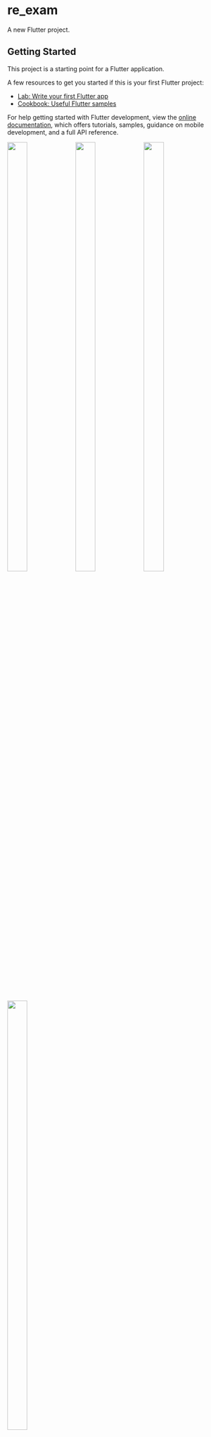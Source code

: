# re_exam

A new Flutter project.

## Getting Started

This project is a starting point for a Flutter application.

A few resources to get you started if this is your first Flutter project:

- [Lab: Write your first Flutter app](https://docs.flutter.dev/get-started/codelab)
- [Cookbook: Useful Flutter samples](https://docs.flutter.dev/cookbook)

For help getting started with Flutter development, view the
[online documentation](https://docs.flutter.dev/), which offers tutorials,
samples, guidance on mobile development, and a full API reference.
<p>
  <img src="https://github.com/userravina/re_exam/assets/120082785/81bc1725-fa25-4a71-8bd8-834980bb89b4" height="50%" width="30%">
  <img src="https://github.com/userravina/re_exam/assets/120082785/3938dad3-351a-4d43-99ee-a07457df9043"  height="50%" width="30%">
  <img src="https://github.com/userravina/re_exam/assets/120082785/5c989356-429c-42cb-af53-b846c047d09f" height="50%" width="30%">
  <img src="https://github.com/userravina/re_exam/assets/120082785/f047ff5f-f02b-4762-9b23-c0c8345ea5d2"  height="50%" width="30%">
</p>
apply plugin: 'com.google.gms.google-services'

import 'package:flutter/material.dart';
import 'package:get/get.dart';
import 'package:google_mobile_ads/google_mobile_ads.dart';

class InstalController extends GetxController{


  NativeAd? nativeAd;
  RxBool isLoading=true.obs;

  void loadNativeAd()
  {

    nativeAd = NativeAd(
      adUnitId: '/6499/example/native',
      request: AdRequest(),
      listener: NativeAdListener(
        onAdLoaded: (Ad ad) {
          print('============================= $NativeAd loaded. =====================================');
          update();
          isLoading.value=false;
        },
        onAdFailedToLoad: (Ad ad, LoadAdError error) {
          print('$NativeAd failedToLoad: $error');
          ad.dispose();
        },
        onAdOpened: (Ad ad) => print('$NativeAd onAdOpened.'),
        onAdClosed: (Ad ad) => print('$NativeAd onAdClosed.'),
      ),
      nativeTemplateStyle: NativeTemplateStyle(
        templateType: TemplateType.medium,
        mainBackgroundColor: Colors.white12,
        callToActionTextStyle: NativeTemplateTextStyle(
          size: 16.0,
        ),
        primaryTextStyle: NativeTemplateTextStyle(
          textColor: Colors.black38,
          backgroundColor: Colors.white70,
        ),
      ),
    )..load();
  }
}
import 'package:gallary_app/flore_databse/dao/databaseDAO.dart';
import 'package:gallary_app/utils/api_helper.dart';
import 'package:get/get.dart';
import 'package:get/get_rx/get_rx.dart';
import 'package:get/get_rx/src/rx_types/rx_types.dart';
import '../model/version_model.dart';
import '../utils/ads_helper.dart';
import 'instal_controller.dart';

class Version_Controller extends GetxController {
  InstalController installController = Get.put(InstalController());
  RxInt enable = 1.obs;
  RxBool adsnameb = false.obs;
  RxBool keybool = false.obs;
  RxInt bannereeneble = 0.obs;
  RxBool islodin = false.obs;
  int i = 0;
  int j = 0;
  String? name = "APP_OPEN";
  String adkeyword = "Google";
  VersionModel? data;
  late AppLifecycleReactor _appLifecycleReactor;
  VersionModelDao? dao;
  List<AdChield> allVersions =[];

  Future versionload(VersionModelDao deo) async {
    islodin.value = true;

    dao=deo;
    await Api_helper.api_helper.version().then((value) async {
      data = value;

      // dao.insertEmployee(data);

      for (i = 0; i < data!.data!.adMaster!.length; i++) {
        for (j = 0; j < data!.data!.adMaster![i].adChield!.length; j++) {
          print("==================================");
          dao!.insertVersionModel(AdChield(
              adname: data!.data!.adMaster![i].admName,
              count: data!.data!.adMaster![i].count,
              admaenable: data!.data!.adMaster![i].enable,
              id: data!.data!.adMaster![i].adChield![j].id,
              enable: data!.data!.adMaster![i].adChield![j].enable,
              adKeyword: data!.data!.adMaster![i].adChield![j].adKeyword,
              adToken: data!.data!.adMaster![i].adChield![j].adToken,
              tag: data!.data!.adMaster![i].adChield![j].tag,
              versionAdMastersId: data!.data!.adMaster![i].adChield![j].versionAdMastersId,
              versionId: data!.data!.adMaster![i].adChield![j].versionId,
          ));

          print("===================== $allVersions =========================================");
        }
      }
      allVersions = await dao!.getAllVersions();
      // for (i = 0; i < data!.data!.adMaster!.length; i++) {
      //   if (name == data!.data!.adMaster![i].admName) {
      //     if (data!.data!.adMaster![i].enable == 1) {
      //       for (j = 0; j < data!.data!.adMaster![i].adChield!.length; j++) {
      //         if (name == data!.data!.adMaster![i].admName) {
      //           if (adkeyword ==
      //               data!.data!.adMaster![i].adChield![j].adKeyword) {
      //             if (data!.data!.adMaster![i].adChield![j].enable == 1) {
      //               keybool.value = true;
      //               Ads_helper.ads_helper.loadBannerAd3();
      //               Ads_helper.ads_helper.loadInterstitialAd();
      //               installController.loadNativeAd();
      //
      //               Ads_helper.ads_helper.loadAppOpenAd();
      //               Ads_helper ads_helper = Ads_helper()
      //                 ..loadAppOpenAd();
      //               _appLifecycleReactor =
      //                   AppLifecycleReactor(ads_helper: ads_helper);
      //               _appLifecycleReactor.listenToAppStateChanges();
      //
      //               print(
      //                   "==================== ${keybool} ==============================");
      //             }
      //           }
      //         }
      //       }
      //     }
      //   }
      // }
      islodin.value = false;
    },
    );
  }
}// import 'package:get/get.dart';
//
// import '../entity/employee.dart';
//
// class Floor_Controller extends GetxController{
//
//   RxList listEmployee =<Employee>[].obs;
// }
import 'dart:async';
import 'package:floor/floor.dart';
import '../../model/version_model.dart';

@dao
abstract class VersionModelDao {
  @Query('SELECT * FROM AdChield')
  Future<List<AdChield>> getAllVersions();

  @insert
  Future<void> insertVersionModel(AdChield versionModel);
}
//
// import 'package:floor/floor.dart';
// @entity
// class Employee
// {
//   @PrimaryKey(autoGenerate: true)
//   final int? id;
//
//   String? firstName,lastName,email;
//
//   Employee({this.id,this.email, this.lastName, this.firstName});
// }
// To parse this JSON data, do
//
//     final versionModel = versionModelFromJson(jsonString);

import 'dart:convert';

import 'package:floor/floor.dart';

VersionModel versionModelFromJson(String str) => VersionModel.fromJson(json.decode(str));

String versionModelToJson(VersionModel data) => json.encode(data.toJson());

class VersionModel {
  int? status;
  String? message;
  Data? data;

  VersionModel({
    this.status,
    this.message,
    this.data,
  });

  factory VersionModel.fromJson(Map<String, dynamic> json) => VersionModel(
    status: json["status"],
    message: json["message"],
    data: json["data"] == null ? null : Data.fromJson(json["data"]),
  );

  Map<String, dynamic> toJson() => {
    "status": status,
    "message": message,
    "data": data?.toJson(),
  };
}

class Data {
  Id? id;
  String? title;
  String? code;
  String? features;
  List<AdMaster>? adMaster;
  int? enabled;
  int? isForce;
  int? isHuawei;
  int? adsLoadTime;
  int? adsShowTime;
  int? splashInappDiaog;
  int? isAi;
  DateTime? createdAt;
  DateTime? updatedAt;
  int? users;

  Data({
    this.id,
    this.title,
    this.code,
    this.features,
    this.adMaster,
    this.enabled,
    this.isForce,
    this.isHuawei,
    this.adsLoadTime,
    this.adsShowTime,
    this.splashInappDiaog,
    this.isAi,
    this.createdAt,
    this.updatedAt,
    this.users,
  });

  factory Data.fromJson(Map<String, dynamic> json) => Data(
    id: idValues.map[json["_id"]]!,
    title: json["title"],
    code: json["code"],
    features: json["features"],
    adMaster: json["ad_master"] == null ? [] : List<AdMaster>.from(json["ad_master"]!.map((x) => AdMaster.fromJson(x))),
    enabled: json["enabled"],
    isForce: json["is_force"],
    isHuawei: json["is_huawei"],
    adsLoadTime: json["ads_load_time"],
    adsShowTime: json["ads_show_time"],
    splashInappDiaog: json["splash_inapp_diaog"],
    isAi: json["is_AI"],
    createdAt: json["createdAt"] == null ? null : DateTime.parse(json["createdAt"]),
    updatedAt: json["updatedAt"] == null ? null : DateTime.parse(json["updatedAt"]),
    users: json["users"],
  );

  Map<String, dynamic> toJson() => {
    "_id": idValues.reverse[id],
    "title": title,
    "code": code,
    "features": features,
    "ad_master": adMaster == null ? [] : List<dynamic>.from(adMaster!.map((x) => x.toJson())),
    "enabled": enabled,
    "is_force": isForce,
    "is_huawei": isHuawei,
    "ads_load_time": adsLoadTime,
    "ads_show_time": adsShowTime,
    "splash_inapp_diaog": splashInappDiaog,
    "is_AI": isAi,
    "createdAt": createdAt?.toIso8601String(),
    "updatedAt": updatedAt?.toIso8601String(),
    "users": users,
  };
}

class AdMaster {
  String? id;
  String? admName;
  int? count;
  int? enable;
  Id? versionId;
  List<AdChield>? adChield;

  AdMaster({
    this.id,
    this.admName,
    this.count,
    this.enable,
    this.versionId,
    this.adChield,
  });

  factory AdMaster.fromJson(Map<String, dynamic> json) => AdMaster(
    id: json["_id"],
    admName: json["adm_name"],
    count: json["count"],
    enable: json["enable"],
    versionId: idValues.map[json["version_Id"]]!,
    adChield: json["ad_chield"] == null ? [] : List<AdChield>.from(json["ad_chield"]!.map((x) => AdChield.fromJson(x))),
  );

  Map<String, dynamic> toJson() => {
    "_id": id,
    "adm_name": admName,
    "count": count,
    "enable": enable,
    "version_Id": idValues.reverse[versionId],
    "ad_chield": adChield == null ? [] : List<dynamic>.from(adChield!.map((x) => x.toJson())),
  };
}
@entity
class AdChield {
  @PrimaryKey(autoGenerate: true)
  int? sId;
  String? id;
  String? adToken;
  String? adKeyword;
  int? enable;
  String? versionAdMastersId;
  Id? versionId;
  String? tag;

  String? adname;
  int? count;
  int? admaenable;

  AdChield({
    this.id,

    this.adToken,
    this.adKeyword,
    this.enable,
    this.versionAdMastersId,
    this.versionId,
    this.tag,
    this.admaenable,
    this.adname,
    this.count
  });

  factory AdChield.fromJson(Map<String, dynamic> json) => AdChield(
    id: json["_id"],
    adToken: json["ad_token"],
    adKeyword: json["ad_keyword"]!,
    enable: json["enable"],
    versionAdMastersId: json["version_ad_masters_Id"],
    versionId: idValues.map[json["version_Id"]]!,
    tag: json["tag"],
  );

  Map<String, dynamic> toJson() => {
    "_id": id,
    "ad_token": adToken,
    "ad_keyword": adKeyword,
    "enable": enable,
    "version_ad_masters_Id": versionAdMastersId,
    "version_Id": idValues.reverse[versionId],
    "tag": tag,
  };
}

enum AdKeyword {
  ALTERNATIVE,
  CUSTOM,
  FACEBOOK,
  GOOGLE
}

final adKeywordValues = EnumValues({
  "ALTERNATIVE": AdKeyword.ALTERNATIVE,
  "CUSTOM": AdKeyword.CUSTOM,
  "Facebook": AdKeyword.FACEBOOK,
  "Google": AdKeyword.GOOGLE
});

enum Id {
  THE_65_DEB61_FA0_B438790864_BE7_D
}

final idValues = EnumValues({
  "65deb61fa0b438790864be7d": Id.THE_65_DEB61_FA0_B438790864_BE7_D
});

class EnumValues<T> {
  Map<String, T> map;
  late Map<T, String> reverseMap;

  EnumValues(this.map);

  Map<T, String> get reverse {
    reverseMap = map.map((k, v) => MapEntry(v, k));
    return reverseMap;
  }
}
// To parse this JSON data, do
//
//     final remoteConfig = remoteConfigFromJson(jsonString);

import 'dart:convert';

RemoteConfigModel remoteConfigFromJson(String str) => RemoteConfigModel.fromJson(json.decode(str));

String remoteConfigToJson(RemoteConfigModel data) => json.encode(data.toJson());

class RemoteConfigModel {
  String? baseUrl;
  String? appSecret;

  RemoteConfigModel({
    this.baseUrl,
    this.appSecret,
  });

  factory RemoteConfigModel.fromJson(Map<String, dynamic> json) => RemoteConfigModel(
    baseUrl: json["base_url"],
    appSecret: json["app_secret"],
  );

  Map<String, dynamic> toJson() => {
    "base_url": baseUrl,
    "app_secret": appSecret,
  };
}
// To parse this JSON data, do
//
//     final instalModel = instalModelFromJson(jsonString);

import 'dart:convert';

InstalModel instalModelFromJson(String str) => InstalModel.fromJson(json.decode(str));

String instalModelToJson(InstalModel data) => json.encode(data.toJson());

class InstalModel {
  int? status;
  String? message;
  Data? data;

  InstalModel({
    this.status,
    this.message,
    this.data,
  });

  factory InstalModel.fromJson(Map<String, dynamic> json) => InstalModel(
    status: json["status"],
    message: json["message"],
    data: json["data"] == null ? null : Data.fromJson(json["data"]),
  );

  Map<String, dynamic> toJson() => {
    "status": status,
    "message": message,
    "data": data?.toJson(),
  };
}

class Data {
  String? id;
  String? title;
  String? code;
  String? features;
  List<String>? adMaster;
  int? enabled;
  int? isForce;
  int? isHuawei;
  int? adsLoadTime;
  int? adsShowTime;
  int? splashInappDiaog;
  int? isAi;
  DateTime? createdAt;
  DateTime? updatedAt;
  int? users;

  Data({
    this.id,
    this.title,
    this.code,
    this.features,
    this.adMaster,
    this.enabled,
    this.isForce,
    this.isHuawei,
    this.adsLoadTime,
    this.adsShowTime,
    this.splashInappDiaog,
    this.isAi,
    this.createdAt,
    this.updatedAt,
    this.users,
  });

  factory Data.fromJson(Map<String, dynamic> json) => Data(
    id: json["_id"],
    title: json["title"],
    code: json["code"],
    features: json["features"],
    adMaster: json["ad_master"] == null ? [] : List<String>.from(json["ad_master"]!.map((x) => x)),
    enabled: json["enabled"],
    isForce: json["is_force"],
    isHuawei: json["is_huawei"],
    adsLoadTime: json["ads_load_time"],
    adsShowTime: json["ads_show_time"],
    splashInappDiaog: json["splash_inapp_diaog"],
    isAi: json["is_AI"],
    createdAt: json["createdAt"] == null ? null : DateTime.parse(json["createdAt"]),
    updatedAt: json["updatedAt"] == null ? null : DateTime.parse(json["updatedAt"]),
    users: json["users"],
  );

  Map<String, dynamic> toJson() => {
    "_id": id,
    "title": title,
    "code": code,
    "features": features,
    "ad_master": adMaster == null ? [] : List<dynamic>.from(adMaster!.map((x) => x)),
    "enabled": enabled,
    "is_force": isForce,
    "is_huawei": isHuawei,
    "ads_load_time": adsLoadTime,
    "ads_show_time": adsShowTime,
    "splash_inapp_diaog": splashInappDiaog,
    "is_AI": isAi,
    "createdAt": createdAt?.toIso8601String(),
    "updatedAt": updatedAt?.toIso8601String(),
    "users": users,
  };
}
import 'package:flutter/material.dart';
import 'package:gallary_app/utils/ads_helper.dart';
import 'package:get/get.dart';
import 'package:get/get_core/src/get_main.dart';
import 'package:google_mobile_ads/google_mobile_ads.dart';
import 'package:http/http.dart';
import 'package:sizer/sizer.dart';

import '../../controller/instal_controller.dart';

class add_Screen extends StatefulWidget {
  const add_Screen({super.key});

  @override
  State<add_Screen> createState() => _add_ScreenState();
}

class _add_ScreenState extends State<add_Screen> {
  InstalController installController = Get.put(InstalController());

  @override
  void initState() {
    Ads_helper.ads_helper.loadBannerAd();
    Ads_helper.ads_helper.loadInterstitialAd();
    installController.loadNativeAd();
    Ads_helper.ads_helper.loadRewardAd();
    super.initState();
  }

  @override
  Widget build(BuildContext context) {
    return SafeArea(
      child: Scaffold(
        appBar: AppBar(
          title: Text(
            "Ads Screen",
            style: TextStyle(color: Colors.white),
          ),
          centerTitle: true,
          backgroundColor: Colors.black,
        ),
        body: SingleChildScrollView(
          child: Column(
            children: [
              Text(
                "====== Google Ads ======",
                style: TextStyle(color: Colors.black),
              ),
              Container(
                height: 170,
                child: AdWidget(
                  ad: Ads_helper.ads_helper.bannerAd!,
                ),
              ),
              ElevatedButton(
                style: ElevatedButton.styleFrom(backgroundColor: Colors.black),
                onPressed: () {
                  Ads_helper.ads_helper.interstitialAd!.show();
                  Ads_helper.ads_helper.loadInterstitialAd();
                },
                child: Text(
                  "Interstitial Ads",
                  style: TextStyle(color: Colors.white),
                ),
              ),
              SizedBox(
                height: 2.h,
              ),
              ElevatedButton(
                  style:
                      ElevatedButton.styleFrom(backgroundColor: Colors.black),
                  onPressed: () {
                    Ads_helper.ads_helper.rewardedAd!.show(
                      onUserEarnedReward: (ad, reward) {
                        ScaffoldMessenger.of(context).showSnackBar(
                          SnackBar(
                            content: Text("$reward"),
                          ),
                        );
                      },
                    );
                    Ads_helper.ads_helper.loadRewardAd();
                  },
                  child: Text(
                    "Reward Ads",
                    style: TextStyle(color: Colors.white),
                  )),
              SizedBox(
                height: 2.h,
              ),
              Obx(
                () => installController.isLoading.value == false
                    ? ElevatedButton(
                        style: ElevatedButton.styleFrom(
                            backgroundColor: Colors.black),
                        onPressed: () {
                          installController.loadNativeAd();
                        },
                        child: Text(
                          "NativeAd",
                          style: TextStyle(color: Colors.white),
                        ),
                      )
                    : Container(),
              ),
              Text(
                "=========== AppLovin ===========",
                style: TextStyle(color: Colors.black),
              ),
              // Container(
              //   height: 170,
              //   child: AdWidget(
              //     ad: Ads_helper.ads_helper.bannerAd!,
              //   ),
              // ),
            ],
          ),
        ),
      ),
    );
  }

  @override
  void dispose() {
    super.dispose();
  }
}
import 'dart:async';
import 'dart:convert';
import 'dart:ui';
import 'package:better_player/better_player.dart';
import 'package:flutter/material.dart';
import 'package:gallary_app/controller/instal_controller.dart';
import 'package:gallary_app/model/msglist_model.dart';
import 'package:http/http.dart' as http;
import 'package:get/get.dart';
import 'package:shared_preferences/shared_preferences.dart';
import 'package:sizer/sizer.dart';
import '../../controller/imogi_controller.dart';
import '../../model/imogi_model.dart';

class Bottom_Sheet extends StatefulWidget {
  const Bottom_Sheet({super.key});

  @override
  State<Bottom_Sheet> createState() => _Bottom_SheetState();
}

class _Bottom_SheetState extends State<Bottom_Sheet> {
  bool apiCalled = false;
  late BetterPlayerController betterPlayerController;
  Imogi_Controller controller = Get.put(Imogi_Controller());
  TextEditingController txtmsg = TextEditingController();
  InstalController installController = Get.put(InstalController());
  String? msg;
  List<Model> msglist = [];
  late DateTime screenStartTime;
  late Timer timer;

  //
  Future<void> checkApiCallStatus() async {
    SharedPreferences prefs = await SharedPreferences.getInstance();
    bool hasApiBeenCalled = prefs.getBool('apiCalled') ?? false;

    if (!hasApiBeenCalled) {

      await fetchData();

      prefs.setBool('apiCalled', true);
    }

    setState(() {
      apiCalled = hasApiBeenCalled;
    });
  }

  Future<void> fetchData() async {
    String? like =
        "https://groworbit.in/testadmin/api/testapp/version/installtrack";
    var response = await http.post(Uri.parse(like),
        headers: {"app_secret": "wQSLrTQtTJwvU26v"},
        body: {"app_version": "1", "app_old_version": "10"});
    if (response.statusCode == 200) {
      print(
          '======================= install ======================================');
      var json = jsonDecode(response.body);
      print(response.statusCode == 200);
    } else {
      var json = jsonDecode(response.body);
      print(response.statusCode == 200);
      throw Exception('Failed to load data');
    }
  }

  @override
  void initState() {
    // TODO: implement initState
    checkApiCallStatus();
    controller.getapi();
    controller.generaterendomnumber();
    screenStartTime = DateTime.now();
    // Set up a timer to update the screen every second
    timer = Timer.periodic(Duration(seconds: 1), (timer) {
      setState(() {}); // Trigger a rebuild to update the displayed time
    });

    betterPlayerController = BetterPlayerController(
      BetterPlayerConfiguration(
        autoPlay: true,
        fit: BoxFit.cover,
        controlsConfiguration: BetterPlayerControlsConfiguration(
            // Customize controls if needed
            ),
      ),
      betterPlayerDataSource: BetterPlayerDataSource(
        BetterPlayerDataSourceType.network,
        'https://www.groworbit.in/videoapp/images/video/v_1698472254541_Lisa%20Aamn%20Stream%204.mp4',
      ),
    );

    // betterPlayerController = BetterPlayerController(betterPlayerConfiguration);

    betterPlayerController!.setControlsAlwaysVisible(false);
    betterPlayerController!.setOverriddenAspectRatio(0.3);
    betterPlayerController!.setControlsVisibility(false);
    betterPlayerController!.setControlsEnabled(false);
    // betterPlayerController!.addEventsListener(_handleEvent);
    // betterPlayerController!.setupDataSource(dataSource);
    super.initState();
  }

  @override
  Widget build(BuildContext context) {
    Duration elapsedTime = DateTime.now().difference(screenStartTime);
    return Scaffold(
      resizeToAvoidBottomInset: false,
      body: Stack(
        children: [
          Container(
            height: MediaQuery.of(context).size.height,
            width: MediaQuery.of(context).size.width,
            child: BetterPlayer(
              controller: betterPlayerController,
            ),
          ),
          Column(
            crossAxisAlignment: CrossAxisAlignment.start,
            children: [
              SizedBox(
                height: 5.h,
              ),
              Row(
                mainAxisAlignment: MainAxisAlignment.center,
                children: [
                  Expanded(
                    flex: 2,
                    child: Row(
                      mainAxisAlignment: MainAxisAlignment.center,
                      children: [
                        SizedBox(
                          height: 6.2.h,
                          child: ClipOval(
                            child: Image.asset("assets/images/s1.jpg"),
                          ),
                        ),
                      ],
                    ),
                  ),
                  Expanded(
                    flex: 5,
                    child: Column(
                      crossAxisAlignment: CrossAxisAlignment.start,
                      children: [
                        Row(
                          children: [
                            Text(
                              "Szekeres Dalma",
                              style: TextStyle(color: Colors.white),
                            ),
                            Padding(
                              padding: const EdgeInsets.only(bottom: 10),
                              child: Icon(
                                Icons.star,
                                color: Colors.pink.shade400,
                              ),
                            ),
                          ],
                        ),
                        Container(
                          height: 3.h,
                          width: 25.w,
                          decoration: BoxDecoration(
                            color: Colors.pink.shade400,
                            borderRadius: BorderRadius.circular(10),
                          ),
                          child: InkWell(
                            onTap: () {
                              showModalBottomSheet(
                                backgroundColor: Colors.white10,
                                context: context,
                                builder: (BuildContext context) {
                                  return BottomSheet(
                                    backgroundColor:
                                        Colors.white.withOpacity(0.10),
                                    builder: (BuildContext context) {
                                      return BackdropFilter(
                                        filter: ImageFilter.blur(
                                            sigmaX: 5.0, sigmaY: 5.0),
                                        child: Container(
                                          height: 52.h,
                                          decoration: BoxDecoration(
                                            color:
                                                Colors.black.withOpacity(0.3),
                                            borderRadius: BorderRadius.only(
                                              topLeft: Radius.circular(20),
                                              topRight: Radius.circular(20),
                                            ),
                                          ),
                                          child: Column(
                                            children: [
                                              SizedBox(
                                                height: 3.h,
                                              ),
                                              InkWell(
                                                onTap: () {
                                                  Navigator.pop(context);
                                                },
                                                child: Container(
                                                  height: 1.h,
                                                  width: 20.w,
                                                  decoration: BoxDecoration(
                                                      borderRadius:
                                                          BorderRadius.circular(
                                                              10),
                                                      color:
                                                          Colors.grey.shade700),
                                                ),
                                              ),
                                              Padding(
                                                padding: const EdgeInsets.only(
                                                    top: 19,
                                                    left: 20,
                                                    right: 20),
                                                child: Row(
                                                  children: [
                                                    SizedBox(
                                                      height: 3.4.h,
                                                    ),
                                                    SizedBox(
                                                      height: 9.h,
                                                      child: Container(
                                                        height: 10.h,
                                                        width: 20.w,
                                                        decoration:
                                                            BoxDecoration(
                                                          border: Border.all(
                                                              color:
                                                                  Colors.white,
                                                              width: 1),
                                                          color: Colors.grey,
                                                          borderRadius:
                                                              BorderRadius
                                                                  .circular(50),
                                                          image:
                                                              DecorationImage(
                                                            image: AssetImage(
                                                                "assets/images/s1.jpg"),
                                                          ),
                                                        ),
                                                      ),
                                                    ),
                                                    Column(
                                                      children: [
                                                        Row(
                                                          children: [
                                                            Padding(
                                                              padding:
                                                                  const EdgeInsets
                                                                      .all(8.0),
                                                              child: Text(
                                                                "Szekeres Dalma",
                                                                style: TextStyle(
                                                                    color: Colors
                                                                        .white),
                                                              ),
                                                            ),
                                                            Icon(
                                                              Icons.star,
                                                              color: Colors.pink
                                                                  .shade400,
                                                            ),
                                                          ],
                                                        ),
                                                        Padding(
                                                          padding:
                                                              const EdgeInsets
                                                                  .only(
                                                                  right: 70),
                                                          child: Container(
                                                            height: 3.3.h,
                                                            width: 15.w,
                                                            decoration:
                                                                BoxDecoration(
                                                              color: Colors
                                                                  .white24,
                                                              borderRadius:
                                                                  BorderRadius
                                                                      .circular(
                                                                          10),
                                                            ),
                                                            child: Center(
                                                              child: Text(
                                                                "USA",
                                                                style: TextStyle(
                                                                    color: Colors
                                                                        .white,
                                                                    fontSize:
                                                                        10,
                                                                    fontWeight:
                                                                        FontWeight
                                                                            .w400),
                                                              ),
                                                            ),
                                                          ),
                                                        ),
                                                      ],
                                                    ),
                                                    SizedBox(
                                                      width: 57,
                                                    ),
                                                    Container(
                                                      height: 6.h,
                                                      width: 13.w,
                                                      decoration: BoxDecoration(
                                                        color: Colors
                                                            .pink.shade400,
                                                        borderRadius:
                                                            BorderRadius
                                                                .circular(70),
                                                      ),
                                                      child: Center(
                                                        child: Icon(
                                                          Icons
                                                              .person_add_alt_1,
                                                          color: Colors.white,
                                                        ),
                                                      ),
                                                    )
                                                  ],
                                                ),
                                              ),
                                              SizedBox(
                                                height: 3.h,
                                              ),
                                              Row(
                                                children: [
                                                  SizedBox(
                                                    width: 7.w,
                                                  ),
                                                  Text(
                                                    "Call m baby today i m alone",
                                                    style: TextStyle(
                                                      color: Colors.white,
                                                      fontSize: 13,
                                                      letterSpacing: 0.5,
                                                    ),
                                                  ),
                                                  SizedBox(
                                                    width: 1.w,
                                                  ),
                                                  Icon(
                                                    Icons.favorite_sharp,
                                                    color: Colors.white,
                                                    size: 15,
                                                  ),
                                                ],
                                              ),
                                              SizedBox(
                                                height: 28,
                                              ),
                                              Row(
                                                children: [
                                                  SizedBox(
                                                    width: 20.w,
                                                  ),
                                                  Text(
                                                    "1.3k",
                                                    style: TextStyle(
                                                        color: Colors.white,
                                                        fontSize: 17,
                                                        letterSpacing: 0.2,
                                                        fontWeight:
                                                            FontWeight.w500),
                                                  ),
                                                  SizedBox(
                                                    width: 15.w,
                                                  ),
                                                  Text(
                                                    "49.6k",
                                                    style: TextStyle(
                                                      color: Colors.white,
                                                      fontSize: 17,
                                                      letterSpacing: 0.2,
                                                      fontWeight:
                                                          FontWeight.w500,
                                                    ),
                                                  ),
                                                  SizedBox(
                                                    width: 15.w,
                                                  ),
                                                  Text(
                                                    "5",
                                                    style: TextStyle(
                                                      color: Colors.white,
                                                      fontSize: 17,
                                                      letterSpacing: 0.2,
                                                      fontWeight:
                                                          FontWeight.w500,
                                                    ),
                                                  ),
                                                ],
                                              ),
                                              Row(
                                                children: [
                                                  SizedBox(
                                                    width: 18.w,
                                                  ),
                                                  Text(
                                                    "Followers",
                                                    style: TextStyle(
                                                      color: Colors.white70,
                                                      fontSize: 10,
                                                      letterSpacing: 0.5,
                                                    ),
                                                  ),
                                                  SizedBox(
                                                    width: 12.w,
                                                  ),
                                                  Text(
                                                    "Following",
                                                    style: TextStyle(
                                                      color: Colors.white70,
                                                      fontSize: 10,
                                                      letterSpacing: 0.5,
                                                    ),
                                                  ),
                                                  SizedBox(
                                                    width: 13.w,
                                                  ),
                                                  Text(
                                                    "Post",
                                                    style: TextStyle(
                                                      color: Colors.white70,
                                                      fontSize: 10,
                                                      letterSpacing: 0.5,
                                                    ),
                                                  ),
                                                ],
                                              ),
                                              SizedBox(
                                                height: 28,
                                              ),
                                              Row(
                                                children: [
                                                  Spacer(),
                                                  Container(
                                                    height: 5.h,
                                                    width: 43.w,
                                                    decoration: BoxDecoration(
                                                      color:
                                                          Colors.pink.shade400,
                                                      borderRadius:
                                                          BorderRadius.circular(
                                                              20),
                                                    ),
                                                    child: Row(
                                                      mainAxisAlignment:
                                                          MainAxisAlignment
                                                              .center,
                                                      children: [
                                                        Icon(
                                                          Icons.card_giftcard,
                                                          color: Colors.white,
                                                        ),
                                                        SizedBox(
                                                          width: 3.w,
                                                        ),
                                                        Text(
                                                          "Send Gift",
                                                          style: TextStyle(
                                                              color:
                                                                  Colors.white,
                                                              fontWeight:
                                                                  FontWeight
                                                                      .w500),
                                                        ),
                                                      ],
                                                    ),
                                                  ),
                                                  Spacer(),
                                                  Container(
                                                    height: 5.h,
                                                    width: 43.w,
                                                    decoration: BoxDecoration(
                                                      color: Colors.white,
                                                      borderRadius:
                                                          BorderRadius.circular(
                                                              20),
                                                    ),
                                                    child: Row(
                                                      mainAxisAlignment:
                                                          MainAxisAlignment
                                                              .center,
                                                      children: [
                                                        Icon(
                                                          Icons.maps_ugc,
                                                          color: Colors.black,
                                                        ),
                                                        SizedBox(
                                                          width: 3.w,
                                                        ),
                                                        Text(
                                                          "Message",
                                                          style: TextStyle(
                                                              color:
                                                                  Colors.black,
                                                              fontWeight:
                                                                  FontWeight
                                                                      .w500),
                                                        ),
                                                      ],
                                                    ),
                                                  ),
                                                  Spacer(),
                                                ],
                                              ),
                                              SizedBox(
                                                height: 3.h,
                                              ),
                                              Row(
                                                children: [
                                                  SizedBox(
                                                    width: 20,
                                                  ),
                                                  Container(
                                                    height: 7.5.h,
                                                    width: 15.w,
                                                    decoration: BoxDecoration(
                                                      borderRadius:
                                                          BorderRadius.circular(
                                                              10),
                                                      image: DecorationImage(
                                                        image: AssetImage(
                                                            "assets/images/s11.jpg"),
                                                        fit: BoxFit.cover,
                                                      ),
                                                    ),
                                                  ),
                                                  SizedBox(
                                                    width: 3.4.w,
                                                  ),
                                                  Container(
                                                    height: 7.5.h,
                                                    width: 15.w,
                                                    decoration: BoxDecoration(
                                                      borderRadius:
                                                          BorderRadius.circular(
                                                              10),
                                                      image: DecorationImage(
                                                        image: AssetImage(
                                                            "assets/images/s10.jpg"),
                                                        fit: BoxFit.cover,
                                                      ),
                                                    ),
                                                  ),
                                                  SizedBox(
                                                    width: 3.4.w,
                                                  ),
                                                  Container(
                                                    height: 7.5.h,
                                                    width: 15.w,
                                                    decoration: BoxDecoration(
                                                      borderRadius:
                                                          BorderRadius.circular(
                                                              10),
                                                      image: DecorationImage(
                                                        image: AssetImage(
                                                            "assets/images/s9.jpg"),
                                                        fit: BoxFit.cover,
                                                      ),
                                                    ),
                                                  ),
                                                  SizedBox(
                                                    width: 3.4.w,
                                                  ),
                                                  Container(
                                                    height: 7.5.h,
                                                    width: 15.w,
                                                    decoration: BoxDecoration(
                                                      borderRadius:
                                                          BorderRadius.circular(
                                                              10),
                                                      image: DecorationImage(
                                                        image: AssetImage(
                                                            "assets/images/s6.jpg"),
                                                        fit: BoxFit.cover,
                                                      ),
                                                    ),
                                                  ),
                                                  SizedBox(
                                                    width: 3.4.w,
                                                  ),
                                                  Container(
                                                    height: 7.5.h,
                                                    width: 15.w,
                                                    decoration: BoxDecoration(
                                                      borderRadius:
                                                          BorderRadius.circular(
                                                              10),
                                                      image: DecorationImage(
                                                        image: AssetImage(
                                                            "assets/images/s5.jpg"),
                                                        fit: BoxFit.cover,
                                                      ),
                                                    ),
                                                  ),
                                                ],
                                              ),
                                            ],
                                          ),
                                        ),
                                      );
                                    },
                                    onClosing: () {
                                      // Handle the closing of the bottom sheet
                                    },
                                  );
                                },
                              );
                            },
                            child: Row(
                              children: [
                                SizedBox(
                                  width: 10,
                                ),
                                Icon(
                                  Icons.person,
                                  color: Colors.white,
                                  size: 15,
                                ),
                                SizedBox(
                                  width: 2.w,
                                ),
                                Text(
                                  "Follow",
                                  style: TextStyle(
                                    color: Colors.white,
                                    fontWeight: FontWeight.w500,
                                    fontSize: 12,
                                  ),
                                ),
                              ],
                            ),
                          ),
                        ),
                      ],
                    ),
                  ),
                  Expanded(
                    flex: 3,
                    child: Stack(
                      children: [
                        Padding(
                          padding: const EdgeInsets.only(left: 15),
                          child: SizedBox(
                            height: 5.h,
                            child: ClipOval(
                              child: Image.asset("assets/images/s3.jpg"),
                            ),
                          ),
                        ),
                        Padding(
                          padding: EdgeInsets.only(left: 13),
                          child: SizedBox(
                            height: 5.h,
                            child: ClipOval(
                              child: Image.asset("assets/images/s4.jpg"),
                            ),
                          ),
                        ),
                        Padding(
                          padding: const EdgeInsets.only(left: 0),
                          child: SizedBox(
                            height: 5.h,
                            child: ClipOval(
                              child: Image.asset("assets/images/s5.jpg"),
                            ),
                          ),
                        ),
                      ],
                    ),
                  ),
                ],
              ),
              SizedBox(
                height: 15,
              ),
              Row(
                mainAxisAlignment: MainAxisAlignment.start,
                children: [
                  SizedBox(
                    width: 15,
                  ),
                  Container(
                    height: 3.3.h,
                    width: 18.w,
                    decoration: BoxDecoration(
                      color: Colors.white30,
                      borderRadius: BorderRadius.circular(10),
                    ),
                    child: Row(
                      mainAxisAlignment: MainAxisAlignment.center,
                      children: [
                        Container(
                          height: 10,
                          width: 10,
                          decoration: BoxDecoration(
                            color: Colors.red.shade800,
                            borderRadius: BorderRadius.circular(10),
                          ),
                        ),
                        SizedBox(
                          width: 4,
                        ),
                        Text(
                          "Live",
                          style: TextStyle(
                              color: Colors.white,
                              fontSize: 10,
                              fontWeight: FontWeight.w500),
                        ),
                      ],
                    ),
                  ),
                  SizedBox(
                    width: 10,
                  ),
                  Container(
                    height: 3.3.h,
                    width: 18.w,
                    decoration: BoxDecoration(
                      color: Colors.white30,
                      borderRadius: BorderRadius.circular(10),
                    ),
                    child: Row(
                      mainAxisAlignment: MainAxisAlignment.center,
                      children: [
                        Icon(
                          Icons.visibility,
                          color: Colors.white,
                          size: 15,
                        ),
                        SizedBox(
                          width: 5,
                        ),
                        Obx(
                          () => Text(
                            "${controller.rendomnm.value}",
                            style: TextStyle(
                                color: Colors.white,
                                fontSize: 10,
                                fontWeight: FontWeight.w500),
                          ),
                        ),
                      ],
                    ),
                  ),
                  SizedBox(
                    width: 10,
                  ),
                  Container(
                    height: 3.3.h,
                    width: 18.w,
                    decoration: BoxDecoration(
                      color: Colors.white30,
                      borderRadius: BorderRadius.circular(10),
                    ),
                    child: Row(
                      mainAxisAlignment: MainAxisAlignment.center,
                      children: [
                        Container(
                          height: 10,
                          width: 10,
                          decoration: BoxDecoration(
                            color: Colors.yellow.shade900,
                            borderRadius: BorderRadius.circular(10),
                          ),
                        ),
                        SizedBox(
                          width: 4,
                        ),
                        Text(
                          "6M",
                          style: TextStyle(
                            color: Colors.white,
                            fontWeight: FontWeight.w500,
                            fontSize: 10,
                          ),
                        ),
                      ],
                    ),
                  ),
                ],
              ),
              SizedBox(
                height: 10,
              ),
              Row(
                children: [
                  SizedBox(
                    width: 20,
                  ),
                  Container(
                    height: 10,
                    width: 10,
                    decoration: BoxDecoration(
                      color: Colors.red.shade800,
                      borderRadius: BorderRadius.circular(10),
                    ),
                  ),
                  SizedBox(
                    width: 2.w,
                  ),
                  Text(
                    "${formatDuration(elapsedTime)}",
                    style: TextStyle(color: Colors.white),
                  ),
                ],
              ),
              SizedBox(
                height: 15.h,
              ),
              SizedBox(
                height: 38.h,
                width: 80.w,
                child: ListView.builder(
                  reverse: true,
                  itemBuilder: (context, index) {
                    int indexmsg = msglist.length - 1 - index;

                    return Container(
                      height: 8.h,
                      width: 8.w,
                      margin: EdgeInsets.all(7),
                      decoration: BoxDecoration(
                        border: Border.all(color: Colors.white24),
                        borderRadius: BorderRadius.circular(10),
                        color: Colors.black.withOpacity(0.3),
                      ),
                      child: Row(
                        mainAxisAlignment: MainAxisAlignment.start,
                        children: [
                          SizedBox(
                            width: 10,
                          ),
                          msglist[indexmsg].isgift == false
                              ? Expanded(
                                  child: Text(
                                  "${msglist[indexmsg].text}",
                                  style: TextStyle(color: Colors.white),
                                ))
                              : Row(
                                  mainAxisAlignment: MainAxisAlignment.start,
                                  children: [
                                    Image.network(
                                      "https://likeme.live/likeme/uploads/images/${msglist[indexmsg].img}",
                                      height: 5.h,
                                      width: 10.w,
                                    ),
                                    Text(
                                      "${msglist[indexmsg].diamond}",
                                      style: TextStyle(color: Colors.white),
                                    ),
                                  ],
                                ),
                        ],
                      ),
                    );
                  },
                  itemCount: msglist.length,
                ),
              ),
            ],
          ),
          Padding(
            padding: EdgeInsets.only(
              top: 600,
              left: 15,
            ),
            child: Row(
              children: [
                Expanded(
                  flex: 4,
                  child: FutureBuilder(
                    future: controller.getapi(),
                    builder: (context, snapshot) {
                      if (snapshot.hasError) {
                        return Text("${snapshot.error}");
                      } else if (snapshot.hasData) {
                        ImogiModel? data = snapshot.data;
                        return Container(
                          height: 80,
                          child: ListView.builder(
                            scrollDirection: Axis.horizontal,
                            itemBuilder: (context, index) {
                              return Container(
                                child: Column(
                                  children: [
                                    InkWell(
                                      onTap: () {
                                        setState(() {
                                          Model d1 = Model(
                                            isgift: true,
                                            img: data.data![index].images,
                                            diamond: data.data![index].diamond,
                                          );
                                          msglist.add(d1);
                                        });
                                        print(
                                            "========================== ${msglist[index]} ==================================");
                                      },
                                      child: Image.network(
                                        'https://likeme.live/likeme/uploads/images/${data.data![index].images}',
                                        height: 40,
                                        width: 50,
                                      ),
                                    ),
                                    Expanded(
                                      child: Row(
                                        children: [
                                          SizedBox(
                                              height: 7,
                                              width: 7,
                                              child: Image.asset(
                                                  "assets/images/coin.png")),
                                          Text(
                                            "${data.data![index].diamond}",
                                            style: TextStyle(
                                              color: Colors.white,
                                            ),
                                          ),
                                        ],
                                      ),
                                    ),
                                  ],
                                ),
                              );
                            },
                            itemCount: data!.data!.length,
                          ),
                        );
                      }
                      return Container();
                    },
                  ),
                ),
                Expanded(
                  child: InkWell(
                    onTap: () {
                      showModalBottomSheet(
                        backgroundColor: Colors.white10,
                        context: context,
                        builder: (BuildContext context) {
                          return BottomSheet(
                            backgroundColor: Colors.white.withOpacity(0.10),
                            builder: (BuildContext context) {
                              return BackdropFilter(
                                filter:
                                    ImageFilter.blur(sigmaX: 5.0, sigmaY: 5.0),
                                child: Container(
                                  height: 52.h,
                                  decoration: BoxDecoration(
                                    color: Colors.black.withOpacity(0.3),
                                    borderRadius: BorderRadius.only(
                                      topLeft: Radius.circular(20),
                                      topRight: Radius.circular(20),
                                    ),
                                  ),
                                  child: Expanded(
                                    child: FutureBuilder(
                                      future: controller.getapi(),
                                      builder: (context, snapshot) {
                                        if (snapshot.hasError) {
                                          return Text("${snapshot.error}");
                                        } else if (snapshot.hasData) {
                                          ImogiModel? data = snapshot.data;
                                          return Column(
                                            crossAxisAlignment:
                                                CrossAxisAlignment.end,
                                            children: [
                                              Padding(
                                                padding: EdgeInsets.only(
                                                    top: 15,
                                                    bottom: 15,
                                                    right: 30),
                                                child: InkWell(
                                                  onTap: () {
                                                    Navigator.pop(context);
                                                  },
                                                  child: Container(
                                                    height: 4.h,
                                                    width: 8.7.w,
                                                    decoration: BoxDecoration(
                                                      color: Colors.black
                                                          .withOpacity(0.2),
                                                      borderRadius:
                                                          BorderRadius.circular(
                                                              20),
                                                    ),
                                                    child: Icon(
                                                      Icons.close,
                                                      color: Colors.white,
                                                    ),
                                                  ),
                                                ),
                                              ),
                                              Expanded(
                                                child: GridView.builder(
                                                  itemCount: data!.data!.length,
                                                  gridDelegate:
                                                      SliverGridDelegateWithFixedCrossAxisCount(
                                                          crossAxisCount: 4,
                                                          childAspectRatio:
                                                              1.0),
                                                  itemBuilder:
                                                      (context, index) {
                                                    return Container(
                                                      margin:
                                                          EdgeInsets.symmetric(
                                                              vertical: 5,
                                                              horizontal: 5),
                                                      decoration: BoxDecoration(
                                                          borderRadius:
                                                              BorderRadius
                                                                  .circular(10),
                                                          color: Colors.white
                                                              .withOpacity(
                                                                  0.1)),
                                                      child: Column(
                                                        children: [
                                                          InkWell(
                                                            onTap: () {
                                                              setState(() {
                                                                Model d1 = Model(
                                                                    isgift:
                                                                        true,
                                                                    img: data
                                                                        .data![
                                                                            index]
                                                                        .images,
                                                                    diamond: data
                                                                        .data![
                                                                            index]
                                                                        .diamond);
                                                                msglist.add(d1);
                                                                Navigator.pop(
                                                                    context);
                                                              });
                                                            },
                                                            child:
                                                                Image.network(
                                                              'https://likeme.live/likeme/uploads/images/${data.data![index].images}',
                                                              height: 60,
                                                              width: 60,
                                                            ),
                                                          ),
                                                          Row(
                                                            mainAxisAlignment:
                                                                MainAxisAlignment
                                                                    .center,
                                                            children: [
                                                              SizedBox(
                                                                height: 10,
                                                                width: 10,
                                                                child: Image.asset(
                                                                    "assets/images/coin.png"),
                                                              ),
                                                              Text(
                                                                "${data.data![index].diamond}",
                                                                style:
                                                                    TextStyle(
                                                                  color: Colors
                                                                      .white,
                                                                ),
                                                              ),
                                                            ],
                                                          ),
                                                        ],
                                                      ),
                                                    );
                                                  },
                                                ),
                                              ),
                                            ],
                                          );
                                        }
                                        return Container();
                                      },
                                    ),
                                  ),
                                ),
                              );
                            },
                            onClosing: () {
                              // Handle the closing of the bottom sheet
                            },
                          );
                        },
                      );
                    },
                    child: SizedBox(
                      height: 60,
                      width: 60,
                      child: Image.asset("assets/images/gift.png"),
                    ),
                  ),
                ),
              ],
            ),
          ),
          Positioned(
            left: 15,
            right: 15,
            bottom: MediaQuery.of(context).viewInsets.bottom + 20,
            child: Row(
              children: [
                Expanded(
                  flex: 5,
                  child: Container(
                    height: 8.h,
                    decoration: BoxDecoration(
                        color: Colors.black.withOpacity(0.3),
                        borderRadius: BorderRadius.circular(10)),
                    child: TextField(
                      maxLines: 1,
                      controller: txtmsg,
                      style: const TextStyle(color: Colors.white70),
                      cursorColor: Colors.white,
                      cursorWidth: 0.5,
                      decoration: InputDecoration(
                        hintText: "Please Enter Message",
                        hintStyle: const TextStyle(
                          color: Colors.white70,
                          fontSize: 15,
                          fontWeight: FontWeight.w400,
                          letterSpacing: 0.2,
                        ),
                        border: OutlineInputBorder(
                          borderRadius: BorderRadius.circular(10),
                          borderSide: BorderSide(
                            color: Colors.black.withOpacity(0.3),
                          ),
                        ),
                        focusedBorder: OutlineInputBorder(
                          borderRadius: BorderRadius.circular(10),
                          borderSide: BorderSide(
                            color: Colors.white.withOpacity(0.3),
                            width: 1,
                          ),
                        ),
                      ),
                    ),
                  ),
                ),
                SizedBox(
                  width: 2.w,
                ),
                Expanded(
                  flex: 1,
                  child: SizedBox(
                    height: 7.h,
                    child: IconButton(
                      style: ButtonStyle(
                        backgroundColor: MaterialStateColor.resolveWith(
                            (states) => Colors.pink.shade400),
                      ),
                      onPressed: () {
                        Model d1 = Model(text: txtmsg.text, isgift: false);
                        msglist.add(d1);
                        print(
                            "==============================${msglist}==================================");
                        txtmsg.clear();
                        Get.back();
                      },
                      icon: Icon(
                        Icons.send,
                        color: Colors.white70,
                      ),
                    ),
                  ),
                )
              ],
            ),
          ),
        ],
      ),
    );
  }

  String formatDuration(Duration duration) {
    // Format the duration as HH:MM:SS
    return '${duration.inHours}:${(duration.inMinutes % 60).toString().padLeft(2, '0')}:${(duration.inSeconds % 60).toString().padLeft(2, '0')}';
  }
}
import 'dart:async';
import 'dart:convert';

import 'package:firebase_remote_config/firebase_remote_config.dart';
import 'package:flutter/material.dart';
import 'package:gallary_app/model/remote_config_model.dart';
import 'package:gallary_app/utils/api_helper.dart';

class Splash_Screen extends StatefulWidget {
  const Splash_Screen({super.key});

  @override
  State<Splash_Screen> createState() => _Splash_ScreenState();
}

class _Splash_ScreenState extends State<Splash_Screen> {
  @override
  void initState() {
    fetchRemoteConfig();
    super.initState();
  }
  final FirebaseRemoteConfig remoteConfig = FirebaseRemoteConfig.instance;
  String? str;
  Future<void> fetchRemoteConfig() async {
    await remoteConfig.setConfigSettings(RemoteConfigSettings(
      fetchTimeout: const Duration(minutes: 1),
      minimumFetchInterval: const Duration(hours: 1),
    ));
    await remoteConfig.fetchAndActivate().then((value) {
      str=remoteConfig.getString("data");
      print(str);

      RemoteConfigModel remoteConfigs=RemoteConfigModel.fromJson(json.decode(str!));

      Api_helper.baseUrl=remoteConfigs.baseUrl!;
      Api_helper.appSecret=remoteConfigs.appSecret!;


      Timer(Duration(seconds: 3), () {
        Navigator.pushNamed(context, 'version');
      });
    });

  }
  @override
  Widget build(BuildContext context) {
    return SafeArea(
        child: Scaffold(
      body: Column(
        children: [],
      ),
    ));
  }
}
import 'package:firebase_remote_config/firebase_remote_config.dart';
import 'package:flutter/cupertino.dart';
import 'package:flutter/material.dart';
import 'package:flutter/widgets.dart';
import 'package:gallary_app/controller/version_controller.dart';
import 'package:gallary_app/flore_databse/dao/databaseDAO.dart';
import 'package:get/get.dart';
import 'package:google_mobile_ads/google_mobile_ads.dart';
import 'package:sizer/sizer.dart';
import '../../controller/instal_controller.dart';
import '../../model/version_model.dart';
import '../../utils/ads_helper.dart';
class Version_Scren extends StatefulWidget {
  final VersionModelDao versionModelDao;

  const Version_Scren({Key? key, required this.versionModelDao}) : super(key: key);

  @override
  State<Version_Scren> createState() => _Version_ScrenState();
}

class _Version_ScrenState extends State<Version_Scren> {
  Version_Controller controller = Get.put(Version_Controller());

  InstalController installController = Get.put(InstalController());

  late AppLifecycleReactor _appLifecycleReactor;


String? str;
  @override
  void initState()  {
    super.initState();
    Ads_helper ads_helper = Ads_helper()..loadAppOpenAd();
    _appLifecycleReactor = AppLifecycleReactor(ads_helper: ads_helper);
    _appLifecycleReactor.listenToAppStateChanges();
    controller.versionload(widget.versionModelDao);
  }

  @override
  Widget build(BuildContext context) {
    return SafeArea(
      child: Scaffold(
        body: Obx(
          () => controller.islodin.value
              ? Center(child: CircularProgressIndicator())
              : Column(
                  children: [
                    Expanded(
                      child: ListView.builder(
                        itemBuilder: (context, index) {
                          return Column(
                            children: [
                              SizedBox(
                                width: 4.w,
                              ),
                              controller.allVersions[index].admaenable ==
                                      1
                                  ? Text(
                                      "${controller.allVersions[index].adname} is enable ${controller.allVersions[index].enable}",
                                      style: TextStyle(fontSize: 15),
                                    )
                                  : Text(""),
                              ListView.builder(
                                itemBuilder: (context, c) {
                                  return controller.allVersions[index].enable ==
                                          1
                                      ? Text(
                                          "${controller.allVersions[index].adKeyword} is enable ${controller.allVersions[index].enable}",
                                          style: TextStyle(fontSize: 15),
                                        )
                                      : Text("");
                                },
                                itemCount: controller.allVersions.length,
                                shrinkWrap: true,
                                physics: NeverScrollableScrollPhysics(),
                              ),
                            ],
                          );
                        },
                        itemCount:  controller.allVersions.length,
                      ),
                    ),
                    Text("Google Keyword same enable"),
                    controller.keybool.value == true
                        ? Container(
                            height: 170,
                            child: AdWidget(
                              ad: Ads_helper.ads_helper.bannerAd3!,
                            ),
                          )
                        : Container(),
                    controller.keybool.value == true
                        ? ElevatedButton(
                            style: ElevatedButton.styleFrom(
                                backgroundColor: Colors.black),
                            onPressed: () {
                              Ads_helper.ads_helper.interstitialAd!.show();
                              Ads_helper.ads_helper.loadInterstitialAd();
                            },
                            child: Text(
                              "Interstitial Ads",
                              style: TextStyle(color: Colors.white),
                            ),
                          )
                        : Container(),
                    controller.keybool.value == true
                        ? Obx(
                            () => installController.isLoading.value == false
                                ? Container(
                                    height: 350,
                                    child: AdWidget(
                                      ad: installController.nativeAd!,
                                    ),
                                  )
                                : Container(),
                          )
                        : Container(),
                    controller.keybool.value == true
                        ? ElevatedButton(
                            onPressed: () {
                              Ads_helper.ads_helper.appOpenAd!.show();
                              Ads_helper.ads_helper.loadAppOpenAd();
                            },
                            child: Text("AppOpen Ad"),
                          )
                        : Container(),
                  ],
                ),
        ),
      ),
    );
  }
}
import 'package:applovin_max/applovin_max.dart';
import 'package:flutter/material.dart';
import 'package:google_mobile_ads/google_mobile_ads.dart';
class Ads_helper {

  static final Ads_helper ads_helper = Ads_helper();

  final Duration maxCacheDuration = const Duration(hours: 4);

  DateTime? appOpenLoadTime;

  late AppOpenAd? appOpenAd;

  BannerAd? bannerAd;
  BannerAd? bannerAd2;
  BannerAd? bannerAd3;
  InterstitialAd? interstitialAd;
  NativeAd? nativeAd;
  RewardedAd? rewardedAd;


  void loadBannerAd() {
    bannerAd = BannerAd(
      size: AdSize.banner,
      adUnitId: "ca-app-pub-3940256099942544/9214589741",
      listener: BannerAdListener(),
      request: AdRequest(),
    );

    bannerAd!.load();
  }

  void loadBannerAd2() {
    bannerAd2 = BannerAd(
      size: AdSize.banner,
      adUnitId: "ca-app-pub-3940256099942544/9214589741",
      listener: BannerAdListener(),
      request: AdRequest(),
    );

    bannerAd2!.load();
  }

  void loadBannerAd3() {
    bannerAd3 = BannerAd(
      size: AdSize.banner,
      adUnitId: "ca-app-pub-3940256099942544/9214589741",
      listener: BannerAdListener(),
      request: AdRequest(),
    );

    bannerAd3!.load();
  }

  void loadInterstitialAd()
  {
    InterstitialAd.load(
      adUnitId: "ca-app-pub-3940256099942544/1033173712",
      request: AdRequest(),
      adLoadCallback: InterstitialAdLoadCallback(
        onAdLoaded: (ad) {
          interstitialAd = ad;
        },
        onAdFailedToLoad: (error) {},
      ),
    );
  }


  void loadRewardAd() {
    RewardedAd.load(
      adUnitId: "ca-app-pub-3940256099942544/5224354917",
      request: AdRequest(),
      rewardedAdLoadCallback: RewardedAdLoadCallback(
        onAdLoaded: (ad) {
          rewardedAd = ad;
        },
        onAdFailedToLoad: (error) {

        },
      ),
    );
  }

  void loadAppOpenAd() {
    AppOpenAd.load(
        adUnitId: "ca-app-pub-3940256099942544/9257395921",
        request: AdRequest(),
        adLoadCallback: AppOpenAdLoadCallback(
          onAdLoaded: (ad) {
            appOpenLoadTime = DateTime.now();
            appOpenAd = ad;
            print(" ====================== load appopen =====================");
          },
          onAdFailedToLoad: (error) {
              print(error);
          },
        ),
        orientation: AppOpenAd.orientationPortrait);

  }

  void showAdIfAvailable() {

    if (DateTime.now().subtract(maxCacheDuration).isAfter(appOpenLoadTime!)) {
      debugPrint('Maximum cache duration exceeded. Loading another ad.');
      appOpenAd!.dispose();
      appOpenAd = null;
      loadAppOpenAd();
      return;
    }

    appOpenAd!.fullScreenContentCallback = FullScreenContentCallback(
      onAdShowedFullScreenContent: (ad) {

        debugPrint('$ad onAdShowedFullScreenContent');
      },
      onAdFailedToShowFullScreenContent: (ad, error) {
        debugPrint('$ad onAdFailedToShowFullScreenContent: $error');

        ad.dispose();
        appOpenAd = null;
      },
      onAdDismissedFullScreenContent: (ad) {
        debugPrint('$ad onAdDismissedFullScreenContent');
        ad.dispose();
        appOpenAd = null;
        loadAppOpenAd();
      },
    );
    appOpenAd!.show();
  }
  // Applovin ads

  void lovinbanner()
  {
    MaxAdView(
        adUnitId: "ANDROID_BANNER_AD_UNIT_ID",
        adFormat: AdFormat.banner,
        listener: AdViewAdListener(onAdLoadedCallback: (ad) {
          // logStatus('Banner widget ad loaded from ${ad.networkName}');
        }, onAdLoadFailedCallback: (adUnitId, error) {
          // logStatus('Banner widget ad failed to load with error code ${error.code} and message: ${error.message}');
        }, onAdClickedCallback: (ad) {
          // logStatus('Banner widget ad clicked');
        }, onAdExpandedCallback: (ad) {
          // logStatus('Banner widget ad expanded');
        }, onAdCollapsedCallback: (ad) {
          // logStatus('Banner widget ad collapsed');
        }, onAdRevenuePaidCallback: (ad) {
          // logStatus('Banner widget ad revenue paid: ${ad.revenue}');
        }));
  }

}

class AppLifecycleReactor {
  final Ads_helper ads_helper;

  AppLifecycleReactor({required this.ads_helper});

  void listenToAppStateChanges() {
    AppStateEventNotifier.startListening();
    AppStateEventNotifier.appStateStream
        .forEach((state) => _onAppStateChanged(state));
  }

  void _onAppStateChanged(AppState appState) {
    debugPrint('New AppState state: $appState');
    if (appState == AppState.foreground) {
      ads_helper.showAdIfAvailable();
    }
  }
}
import 'dart:convert';
import 'package:gallary_app/model/imogi_model.dart';
import 'package:gallary_app/model/version_model.dart';
import 'package:http/http.dart' as http;

class Api_helper {
  static final Api_helper api_helper = Api_helper();

  // gifts api

  Future<ImogiModel> postapi() async {
    String? like = "https://likeme.live/likeme/api/giftList";
    var response = await http.post(Uri.parse(like), headers: {
      "apikey": "123",
      "authtoken": "eyJpdiI6ImdGenZlbklDVnMzR1VlWWIyNC9YbGc9PSIsInZhbHVlIjoiTzE4V3ByNC9jelFCMDgwbEpBT0Y1Vkl1cmRpY1E3b205MG84RkljMnpFMFp4Q3doSlJvTzc2aVJZNmNSRStydSIsIm1hYyI6IjUxZTg5ZGM3OTE1ZWU1MWRkNTY0ZjA0YWMxODMzZTRkMmE3YjVkZDYxMDk4OWYxY2E4Nzg3MTFkOWQ1NGQzZWIiLCJ0YWciOiIifQ==",
    });

    var json = jsonDecode(response.body);

    ImogiModel data = ImogiModel.fromJson(json);


    data.data!.sort((a, b) {
      if (a.diamond != b.diamond) {
        return a.diamond!.compareTo(b.diamond!);
      } else {
        return a.images!.compareTo(b.images!);
      }
    });

    return data;
  }

  static String baseUrl="";
  static String appSecret="";

  Future<VersionModel> version()
  async {
    String? like = "${baseUrl}version";

    var response = await http.post(Uri.parse(like),headers: {
      "app_secret":appSecret
    }, body: {
        "code":"1"
    });

    var json = jsonDecode(response.body);

    VersionModel data = VersionModel.fromJson(json);

    return data;
  }
}
import 'package:floor/floor.dart';
import 'package:gallary_app/flore_databse/dao/databaseDAO.dart';
import 'dart:async';
import 'package:sqflite/sqflite.dart' as sqflite;

import 'model/version_model.dart';
part 'databse.g.dart';

@Database(version: 1, entities: [AdChield])
abstract class FlutterDatabase extends FloorDatabase {
  VersionModelDao get versionmodeldao;
}

import 'package:firebase_core/firebase_core.dart';
import 'package:flutter/cupertino.dart';
import 'package:flutter/material.dart';
import 'package:gallary_app/databse.dart';
import 'package:gallary_app/screen/view/splash_screen.dart';
import 'package:gallary_app/screen/view/version_screen.dart';
import 'package:get/get.dart';
import 'package:google_mobile_ads/google_mobile_ads.dart';
import 'package:sizer/sizer.dart';
import 'model/version_model.dart';

void main() async {
  WidgetsFlutterBinding.ensureInitialized();
  MobileAds.instance.initialize();
  await Firebase.initializeApp();

  final database = await $FloorFlutterDatabase.databaseBuilder('app_database.db').build();
  final versionModelDao = database.versionmodeldao;


  runApp(
    Sizer(
      builder: (context, orientation, deviceType) {
        return  GetMaterialApp(
          debugShowCheckedModeBanner: false,
          routes:{
            '/': (p0) => Splash_Screen(),
            'version': (p0) => Version_Scren(versionModelDao: versionModelDao),

            // '/':(p0) => Floor_Screen(dao: dao, title: 'Employee',),
            // 'floor_add':(p0) => Floor_Add_Screen(dao: dao, title: 'Employee',),
          },
        );
      },
    ),
  );
}
{
  "project_info": {
    "project_number": "972411149912",
    "firebase_url": "https://test-c838a.firebaseio.com",
    "project_id": "test-c838a",
    "storage_bucket": "test-c838a.appspot.com"
  },
  "client": [
    {
      "client_info": {
        "mobilesdk_app_id": "1:972411149912:android:559f03f2471cf8b387742d",
        "android_client_info": {
          "package_name": "com.example.gallary_app"
        }
      },
      "oauth_client": [
        {
          "client_id": "972411149912-0laarhardsruol9jcp00i7g9ndi6aa1b.apps.googleusercontent.com",
          "client_type": 3
        }
      ],
      "api_key": [
        {
          "current_key": "AIzaSyAk__rrehjDfsCKA8-YDUFmel6Dg1Ki7JI"
        }
      ],
      "services": {
        "appinvite_service": {
          "other_platform_oauth_client": [
            {
              "client_id": "972411149912-0laarhardsruol9jcp00i7g9ndi6aa1b.apps.googleusercontent.com",
              "client_type": 3
            }
          ]
        }
      }
    }
  ],
  "configuration_version": "1"
}
plugins {
    id "com.android.application"
    id "kotlin-android"
    id "dev.flutter.flutter-gradle-plugin"
}

def localProperties = new Properties()
def localPropertiesFile = rootProject.file('local.properties')
if (localPropertiesFile.exists()) {
    localPropertiesFile.withReader('UTF-8') { reader ->
        localProperties.load(reader)
    }
}

def flutterVersionCode = localProperties.getProperty('flutter.versionCode')
if (flutterVersionCode == null) {
    flutterVersionCode = '1'
}

def flutterVersionName = localProperties.getProperty('flutter.versionName')
if (flutterVersionName == null) {
    flutterVersionName = '1.0'
}

android {
    namespace "com.example.gallary_app"
    compileSdk flutter.compileSdkVersion
    ndkVersion flutter.ndkVersion

    compileOptions {
        sourceCompatibility JavaVersion.VERSION_1_8
        targetCompatibility JavaVersion.VERSION_1_8
    }

    kotlinOptions {
        jvmTarget = '1.8'
    }

    sourceSets {
        main.java.srcDirs += 'src/main/kotlin'
    }

    defaultConfig {
        // TODO: Specify your own unique Application ID (https://developer.android.com/studio/build/application-id.html).
        applicationId "com.example.gallary_app"
        // You can update the following values to match your application needs.
        // For more information, see: https://docs.flutter.dev/deployment/android#reviewing-the-gradle-build-configuration.
        minSdkVersion flutter.minSdkVersion
        targetSdkVersion flutter.targetSdkVersion
        versionCode flutterVersionCode.toInteger()
        versionName flutterVersionName
        multiDexEnabled true
    }

    buildTypes {
        release {
            // TODO: Add your own signing config for the release build.
            // Signing with the debug keys for now, so `flutter run --release` works.
            signingConfig signingConfigs.debug
        }
    }
}

flutter {
    source '../..'
}

dependencies {
    implementation 'com.android.support:multidex:1.0.3'
}
apply plugin: 'com.google.gms.google-services'
<manifest xmlns:android="http://schemas.android.com/apk/res/android"
    package="com.example.example_app">
    <uses-permission android:name="android.permission.WRITE_EXTERNAL_STORAGE" />
    <uses-permission android:name="android.permission.READ_EXTERNAL_STORAGE" />

    <application
        android:requestLegacyExternalStorage="true"
        android:label="gallary_app"
        android:name="${applicationName}"
        android:icon="@mipmap/ic_launcher">
        <activity
            android:name=".MainActivity"
            android:exported="true"
            android:launchMode="singleTop"
            android:theme="@style/LaunchTheme"
            android:configChanges="orientation|keyboardHidden|keyboard|screenSize|smallestScreenSize|locale|layoutDirection|fontScale|screenLayout|density|uiMode"
            android:hardwareAccelerated="true"
            android:windowSoftInputMode="adjustResize">
            <!-- Specifies an Android theme to apply to this Activity as    soon as
                 the Android process has started. This theme is visible to the user
                 while the Flutter UI initializes. After that, this theme continues
                 to determine the Window background behind the Flutter UI. -->
            <meta-data
              android:name="io.flutter.embedding.android.NormalTheme"
              android:resource="@style/NormalTheme"
              />
            <intent-filter>
                <action android:name="android.intent.action.MAIN"/>
                <category android:name="android.intent.category.LAUNCHER"/>
            </intent-filter>
        </activity>
        <!-- Don't delete the meta-data below.
             This is used by the Flutter tool to generate GeneratedPluginRegistrant.java -->
        <meta-data
            android:name="flutterEmbedding"
            android:value="2" />
        <meta-data
            android:name="com.google.android.gms.ads.APPLICATION_ID"
            android:value="ca-app-pub-3940256099942544~3347511713"/>
        <meta-data
            android:name="applovin.sdk.key"
            android:value="YOUR_APPLOVIN_MAX_SDK_KEY" />
    </application>
    <!-- Required to query activities that can process text, see:
         https://developer.android.com/training/package-visibility?hl=en and
         https://developer.android.com/reference/android/content/Intent#ACTION_PROCESS_TEXT.

         In particular, this is used by the Flutter engine in io.flutter.plugin.text.ProcessTextPlugin. -->
    <queries>
        <intent>
            <action android:name="android.intent.action.PROCESS_TEXT"/>
            <data android:mimeType="text/plain"/>
        </intent>
    </queries>
</manifest>
        

